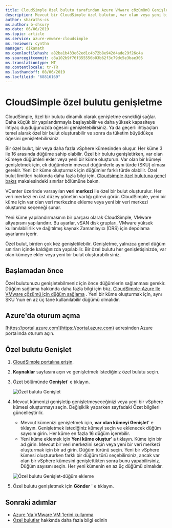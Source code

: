 ```yaml
---
title: CloudSimple özel bulutu tarafından Azure VMware çözümünü Genişlet
description: Mevcut bir CloudSimple özel bulutun, var olan veya yeni bir kümede kapasite eklemek için nasıl genişletilebileceğinizi açıklar
author: sharaths-cs
ms.author: b-shsury
ms.date: 06/06/2019
ms.topic: article
ms.service: azure-vmware-cloudsimple
ms.reviewer: cynthn
manager: dikamath
ms.openlocfilehash: a82ba1b433e62ed1c4b72b8e942d4ade29f26c4a
ms.sourcegitcommit: c8a102b9f76f355556b03b62f3c79dc5e3bae305
ms.translationtype: MT
ms.contentlocale: tr-TR
ms.lasthandoff: 08/06/2019
ms.locfileid: "68816169"
---
```

# <a name="expand-a-cloudsimple-private-cloud"></a>CloudSimple özel bulutu genişletme

CloudSimple, özel bir bulutu dinamik olarak genişletme esnekliği sağlar. Daha küçük bir yapılandırmayla başlayabilir ve daha yüksek kapasiteye ihtiyaç duyduğunuzda öğesini genişletebilirsiniz. Ya da geçerli ihtiyaçları temel alarak özel bir bulut oluşturabilir ve sonra da tüketim büyüdükçe öğesini genişletebilirsiniz.

Bir özel bulut, bir veya daha fazla vSphere kümesinden oluşur. Her küme 3 ile 16 arasında düğüme sahip olabilir.  Özel bir bulutu genişletirken, var olan kümeye düğümleri ekler veya yeni bir küme oluşturun. Var olan bir kümeyi genişletmek için, ek düğümlerin mevcut düğümlerle aynı türde (SKU) olması gerekir. Yeni bir küme oluşturmak için düğümler farklı türde olabilir. Özel bulut limitleri hakkında daha fazla bilgi için, [Cloudsimple özel bulutuna genel bakış](cloudsimple-private-cloud.md) makalesindeki sınırlar bölümüne bakın.

VCenter üzerinde varsayılan **veri merkezi** ile özel bir bulut oluşturulur.  Her veri merkezi en üst düzey yönetim varlığı görevi görür.  CloudSimple, yeni bir küme için var olan veri merkezine ekleme veya yeni bir veri merkezi oluşturma seçeneği sunar.

Yeni küme yapılandırmasının bir parçası olarak CloudSimple, VMware altyapısını yapılandırır.  Bu ayarlar, vSAN disk grupları, VMware yüksek kullanılabilirlik ve dağıtılmış kaynak Zamanlayıcı (DRS) için depolama ayarlarını içerir.

Özel bulut, birden çok kez genişletilebilir. Genişletme, yalnızca genel düğüm sınırları içinde kaldığınızda yapılabilir. Bir özel bulutu her genişletişinizde, var olan kümeye ekler veya yeni bir bulut oluşturabilirsiniz.

## <a name="before-you-begin"></a>Başlamadan önce

Özel bulutunuzu genişletebilmeniz için önce düğümlerin sağlanması gerekir.  Düğüm sağlama hakkında daha fazla bilgi için bkz. [CloudSimple-Azure Ile VMware çözümü için düğüm sağlama](create-nodes.md) .  Yeni bir küme oluşturmak için, aynı SKU 'nun en az üç tane kullanılabilir düğümü olmalıdır.

## <a name="sign-in-to-azure"></a>Azure'da oturum açma

[https://portal.azure.com](https://portal.azure.com) adresinden Azure portalında oturum açın.

## <a name="expand-a-private-cloud"></a>Özel bulutu Genişlet

1. [CloudSimple portalına erişin](access-cloudsimple-portal.md).

2. **Kaynaklar** sayfasını açın ve genişletmek Istediğiniz özel bulutu seçin.

3. Özet bölümünde **Genişlet**' e tıklayın.

    ![Özel bulutu Genişlet](media/resources-expand-private-cloud.png)

4. Mevcut kümenizi genişletip genişletmeyeceğinizi veya yeni bir vSphere kümesi oluşturmayı seçin. Değişiklik yaparken sayfadaki Özet bilgileri güncelleştirilir.

    * Mevcut kümenizi genişletmek için, **var olan kümeyi Genişlet**' e tıklayın. Genişletmek istediğiniz kümeyi seçin ve eklenecek düğüm sayısını girin. Her küme en fazla 16 düğüm içerebilir.
    * Yeni küme eklemek için **Yeni küme oluştur**' a tıklayın. Küme için bir ad girin. Mevcut bir veri merkezini seçin veya yeni bir veri merkezi oluşturmak için bir ad girin. Düğüm türünü seçin. Yeni bir vSphere kümesi oluştururken farklı bir düğüm türü seçebilirsiniz, ancak var olan bir vSphere kümesini genişlettikten sonra bunu yapabilirsiniz. Düğüm sayısını seçin. Her yeni kümenin en az üç düğümü olmalıdır.

    ![Özel bulutu Genişlet-düğüm ekleme](media/resources-expand-private-cloud-add-nodes.png)

5. Özel bulutu genişletmek için **Gönder** ' e tıklayın.

## <a name="next-steps"></a>Sonraki adımlar

* [Azure 'da VMware VM 'lerini kullanma](quickstart-create-vmware-virtual-machine.md)
* [Özel bulutlar](cloudsimple-private-cloud.md) hakkında daha fazla bilgi edinin